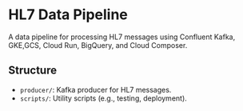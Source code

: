 # HL7 Data Pipeline
A data pipeline for processing HL7 messages using Confluent Kafka, GKE,GCS, Cloud Run, BigQuery, and Cloud Composer.

## Structure
- `producer/`: Kafka producer for HL7 messages.
- `scripts/`: Utility scripts (e.g., testing, deployment).